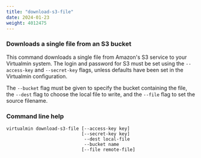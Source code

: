 ```yaml
---
title: "download-s3-file"
date: 2024-01-23
weight: 4012475
---
```


### Downloads a single file from an S3 bucket

This command downloads a single file from Amazon's S3 service to your Virtualmin system. The login and password for S3 must be set using the `--access-key` and `--secret-key` flags, unless defaults have been set in the Virtualmin configuration.

The `--bucket` flag must be given to specify the bucket containing the file, the `--dest` flag to choose the local file to write, and the `--file` flag to set the source filename.
 
### Command line help

```text
virtualmin download-s3-file [--access-key key]
                            [--secret-key key]
                             --dest local-file
                             --bucket name
                            [--file remote-file]
```
